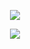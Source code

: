 <p align="center">
  <img src="https://github.com/AchmadAnnasAwwabin/Learn-My-SQL/assets/160121014/93d8af40-2e6c-44b2-8cd3-ce2f7edbef64">
</p>

<p align="center">
  <img src="https://github.com/AchmadAnnasAwwabin/Learn-My-SQL/assets/160121014/17826664-a2e7-41fb-bf89-dc50c2b78206">
</p>
